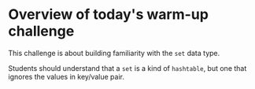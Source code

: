 # Overview of today's warm-up challenge

This challenge is about building familiarity with the `set` data type.

Students should understand that a `set` is a kind of `hashtable`, but one that ignores the values in key/value pair.
